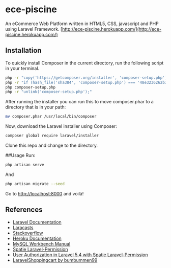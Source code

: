 # ece-piscine
An eCommerce Web Platform written in HTML5, CSS, javascript and PHP using Laravel Framework.
[http://ece-piscine.herokuapp.com/](http://ece-piscine.herokuapp.com/)

## Installation
To quickly install Composer in the current directory, run the following script in your terminal.
``` bash
php -r "copy('https://getcomposer.org/installer', 'composer-setup.php');"
php -r "if (hash_file('sha384', 'composer-setup.php') === '48e3236262b34d30969dca3c37281b3b4bbe3221bda826ac6a9a62d6444cdb0dcd0615698a5cbe587c3f0fe57a54d8f5') { echo 'Installer verified';  } else { echo 'Installer corrupt'; unlink('composer-setup.php');  } echo PHP_EOL;"
php composer-setup.php
php -r "unlink('composer-setup.php');"
```

After running the installer you can run this to move composer.phar to a directory that is in your path:
``` bash
mv composer.phar /usr/local/bin/composer
```

Now, download the Laravel installer using Composer:
``` bash
composer global require laravel/installer
```
Clone this repo and change to the directory.

##Usage
Run:
``` bash
php artisan serve
```

And
``` bash
php artisan migrate --seed
```

Go to [http://localhost:8000](http://localhost:8000) and voilà!

## References
- [Laravel Documentation](https://laravel.com/docs/5.8)
- [Laracasts](https://laracasts.com/series/laravel-from-scratch-2018/)
- [Stackoverflow](https://stackoverflow.com/)
- [Heroku Documentation](https://devcenter.heroku.com/)
- [MySQL Workbench Manual](https://dev.mysql.com/doc/workbench/en/)
- [Spatie Laravel-Permission](https://github.com/spatie/laravel-permission)
- [User Authorization in Laravel 5.4 with Spatie Laravel-Permission](https://scotch.io/tutorials/user-authorization-in-laravel-54-with-spatie-laravel-permission)
- [LaravelShoppingcart by bumbummen99](https://github.com/bumbummen99/LaravelShoppingcart)
